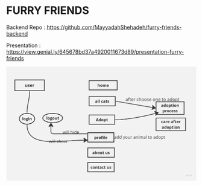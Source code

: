 # FURRY FRIENDS 
Backend Repo : https://github.com/MayyadahShehadeh/furry-friends-backend

Presentation : https://view.genial.ly/645678bd37a4920011673d89/presentation-furry-friends  

![wireframe](./src/components/images/Untitled1.jpg)  
